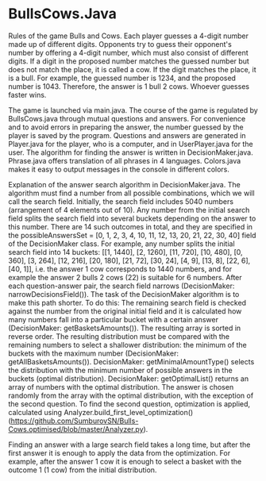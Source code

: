 # BullsCows.Java
Rules of the game Bulls and Cows. Each player guesses a 4-digit number made up of different digits. Opponents try to guess their opponent's number by offering a 4-digit number, which must also consist of different digits. If a digit in the proposed number matches the guessed number but does not match the place, it is called a cow. If the digit matches the place, it is a bull. For example, the guessed number is 1234, and the proposed number is 1043. Therefore, the answer is 1 bull 2 ​​cows. Whoever guesses faster wins.

The game is launched via main.java. The course of the game is regulated by BullsCows.java through mutual questions and answers. For convenience and to avoid errors in preparing the answer, the number guessed by the player is saved by the program. Questions and answers are generated in Player.java for the player, who is a computer, and in UserPlayer.java for the user. The algorithm for finding the answer is written in DecisionMaker.java. Phrase.java offers translation of all phrases in 4 languages. Colors.java makes it easy to output messages in the console in different colors.

Explanation of the answer search algorithm in DecisionMaker.java. The algorithm must find a number from all possible combinations, which we will call the search field. Initially, the search field includes 5040 numbers (arrangement of 4 elements out of 10). Any number from the initial search field splits the search field into several buckets depending on the answer to this number. There are 14 such outcomes in total, and they are specified in the possibleAnswersSet = [0, 1, 2, 3, 4, 10, 11, 12, 13, 20, 21, 22, 30, 40] field of the DecisionMaker class. For example, any number splits the initial search field into 14 buckets: [[1, 1440], [2, 1260], [11, 720], [10, 480], [0, 360], [3, 264], [12, 216], [20, 180], [21, 72], [30, 24], [4, 9], [13, 8], [22, 6], [40, 1]], i.e. the answer 1 cow corresponds to 1440 numbers, and for example the answer 2 bulls 2 cows (22) is suitable for 6 numbers. After each question-answer pair, the search field narrows (DecisionMaker: narrowDecisionsField()). The task of the DecisionMaker algorithm is to make this path shorter. To do this: The remaining search field is checked against the number from the original initial field and it is calculated how many numbers fall into a particular bucket with a certain answer (DecisionMaker: getBasketsAmounts()). The resulting array is sorted in reverse order. The resulting distribution must be compared with the remaining numbers to select a shallower distribution: the minimum of the buckets with the maximum number (DecisionMaker: getAllBasketsAmounts()). DecisionMaker: getMinimalAmountType() selects the distribution with the minimum number of possible answers in the buckets (optimal distribution). DecisionMaker: getOptimalList() returns an array of numbers with the optimal distribution. The answer is chosen randomly from the array with the optimal distribution, with the exception of the second question. To find the second question, optimization is applied, calculated using Analyzer.build_first_level_optimization() (https://github.com/SumburovSN/Bulls-Cows.optimised/blob/master/Analyzer.py).

Finding an answer with a large search field takes a long time, but after the first answer it is enough to apply the data from the optimization. For example, after the answer 1 cow it is enough to select a basket with the outcome 1 (1 cow) from the initial distribution.

